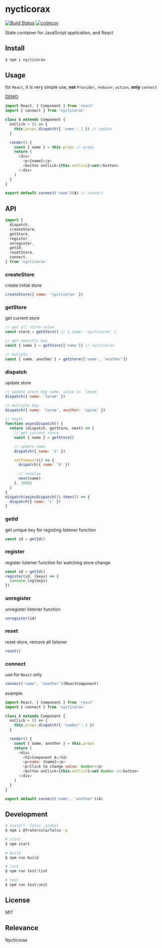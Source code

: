 # nycticorax

[![Build Status](https://travis-ci.org/fratercula/nycticorax.svg?branch=master)](https://travis-ci.org/fratercula/nycticorax)
[![codecov](https://codecov.io/gh/fratercula/nycticorax/branch/master/graph/badge.svg)](https://codecov.io/gh/fratercula/nycticorax)


State container for JavaScript application, and React

## Install

```bash
$ npm i nycticorax
```

## Usage

for `React`, it is very simple use, **not** `Provider`, `reducer`, `action`, **only** `connect`

[DEMO](https://fratercula.github.io/nycticorax/)

```js
import React, { Component } from 'react'
import { connect } from 'nycticorax'

class A extends Component {
  onClick = () => {
    this.props.dispatch({ 'name': 1 }) // update
  }

  render() {
    const { name } = this.props // props
    return (
      <div>
        <p>{name}</p>
        <button onClick={this.onClick}>set</button>
      </div>
    )
  }
}

export default connect('name')(A) // connect
```

## API

```js
import {
  dispatch,
  createStore,
  getStore,
  register,
  unregister,
  getId,
  resetStore,
  connect,
} from 'nycticorax'
```

### createStore

create initial store

```js
createStore({ name: 'nycticorax' })
```

### getStore

get current store

```js
// get all store value
const store = getStore() // { name: 'nycticorax' }

// get specific key
const { name } = getStore(['name']) // nycticorax

// mutiple
const { name, another } = getStore(['name', 'another'])
```

### dispatch

update store

```js
// update store key name, value is `lorem`
dispatch({ name: 'lorem' })

// multiple key
dispatch({ name: 'lorem', another: 'ipsum' })

// async
function asyncDispatch() {
  return (dispatch, getStore, next) => {
    // get current store
    const { name } = getStore()

    // update name
    dispatch({ name: 'a' })

    setTimeout(() => {
      dispatch({ name: 'b' })

      // resolve
      next(name)
    }, 1000)
  }
}
dispatch(asyncDispatch()).then(() => {
  dispatch({ name: 'c' })
}
```

### getId

get unique key for registing listener function

```js
const id = getId()
```

### register

register listener function for watching store change

```js
const id = getId()
register(id, (keys) => {
  console.log(keys)
})
```

### unregister

unregister listener function

```js
unregister(id)
```

### reset

reset store, remove all listener

```js
reset()
```

### connect

use for `React` only

```js
connect('name', 'another')(ReactComponent)
```

example

```js
import React, { Component } from 'react'
import { connect } from 'nycticorax'

class A extends Component {
  onClick = () => {
    this.props.dispatch({ 'number': 1 })
  }

  render() {
    const { name, another } = this.props
    return (
      <div>
        <h2>Component A</h2>
        <p>name: {name}</p>
        <p>Click to change value: Number</p>
        <button onClick={this.onClick}>set Number 1</button>
      </div>
    )
  }
}

export default connect('name', 'another')(A)
```

## Development

```bash
# install `falco` global
$ npm i @fratercula/falco -g

# start
$ npm start

# build
$ npm run build

# lint
$ npm run test:lint

# test
$ npm run test:unit
```

## License

MIT

## Relevance

Nycticorax
